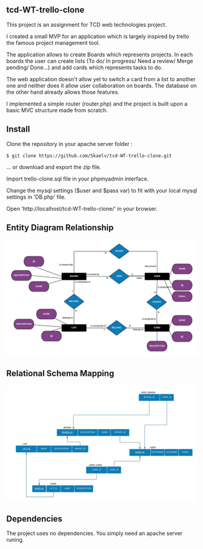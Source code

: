 ## tcd-WT-trello-clone


This project is an assignment for TCD web technologies project.

I created a small MVP for an application which is largely inspired by trello the famous project management tool.

The application allows to create Boards which represents projects. In each boards the user can create lists (To do/ In progress/ Need a review/ Merge pending/ Done...) and add cards which represents tasks to do.

The web application doesn't allow yet to switch a card from a list to another one and neither does it allow user collaboration on boards. The database on the other hand already allows those features.

I implemented a simple router (router.php) and the project is built upon a basic MVC structure made from scratch.


## Install

Clone the repository in your apache server folder :

```shell
$ git clone https://github.com/Skaelv/tcd-WT-trello-clone.git
```

... or download and export the zip file.

Import trello-clone.sql file in your phpmyadmin interface.

Change the mysql settings ($user and $pass var) to fit with your local mysql settings in 'DB.php' file.  

Open 'http://localhost/tcd-WT-trello-clone/' in your browser.

## Entity Diagram Relationship

![](https://github.com/Skaelv/tcd-WT-trello-clone/raw/master/images/Entity_Diagram_Relationship.jpeg?raw=true)

## Relational Schema Mapping

![](https://github.com/Skaelv/tcd-WT-trello-clone/raw/master/images/Relational_Schema_Mapping.jpeg?raw=true)

## Dependencies

The project uses no dependencies. You simply need an apache server runing.
